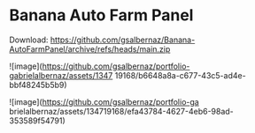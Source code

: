 # Banana Auto Farm Panel

Download: https://github.com/gsalbernaz/Banana-AutoFarmPanel/archive/refs/heads/main.zip



![image](https://github.com/gsalbernaz/portfolio-gabrielalbernaz/assets/1347 19168/b6648a8a-c677-43c5-ad4e-bbf48245b5b9)
 
![image](https://github.com/gsalbernaz/portfolio-ga brielalbernaz/assets/134719168/efa43784-4627-4eb6-98ad-353589f54791)
   
   
  
     
   
   
        
      
     
      
           
       
       
 
   
  
 
 
